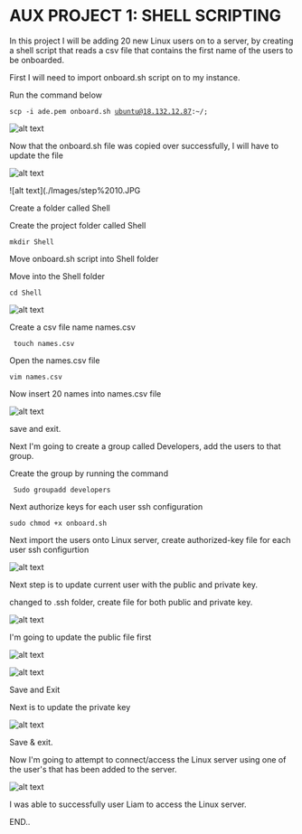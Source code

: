 # AUX PROJECT 1: SHELL SCRIPTING

In this project I will be adding 20 new Linux users on to a server, by creating a shell script that reads a csv file that contains the first name of the users to be onboarded. 

First I will need to import onboard.sh script on to my instance.

Run the command below

<code>scp -i ade.pem onboard.sh ubuntu@18.132.12.87:~/;</code>

![alt text](./Images/vi%20onboard%20sh.JPG)

Now that the onboard.sh file was copied over successfully, I will have to update the file

![alt text](./Images/step%209%20updating%20onboard%20script.JPG)

![alt text](./Images/step%2010.JPG


Create a folder called Shell

Create the project folder called Shell

<code>mkdir Shell</code>

Move onboard.sh script into Shell folder 

Move into the Shell folder

<code>cd Shell</code>

![alt text](./Images/step%203.JPG)

Create a csv file name names.csv

<code> touch names.csv</code>

Open the names.csv file

<code>vim names.csv</code>

Now insert 20 names into names.csv file

![alt text](./Images/step%208.JPG)

save and exit.

Next I'm going to create a group called Developers, add the users to that group.

Create the group by running the command

<code> Sudo groupadd developers</code>

Next authorize keys for each user ssh configuration

<code>sudo chmod +x onboard.sh</code>

Next import the users onto Linux server, create authorized-key file for each user ssh configurtion

![alt text](./Images/11.JPG)

Next step is to update current user with the public and private key.

changed to .ssh folder, create file for both public and private key.

![alt text](./Images/step%204.JPG)

I'm going to update the public file first 

![alt text](./Images/step%205.JPG)

![alt text](./Images/step6.JPG)

Save and Exit

Next is to update the private key

![alt text](./Images/step7.JPG)

Save & exit.

Now I'm going to attempt to connect/access the Linux server using one of the user's that has been added to the server.

![alt text](./Images/Liam.JPG)

I was able to successfully user Liam to access the Linux server.

END..
